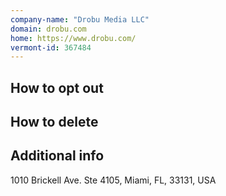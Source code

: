 ```yaml
---
company-name: "Drobu Media LLC"
domain: drobu.com
home: https://www.drobu.com/
vermont-id: 367484
---
```

## How to opt out




## How to delete




## Additional info




1010 Brickell Ave. Ste 4105, Miami, FL, 33131, USA













